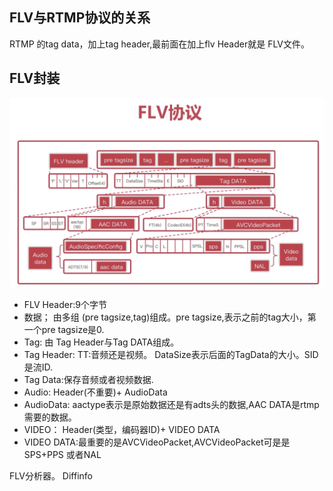## FLV与RTMP协议的关系

RTMP 的tag data，加上tag header,最前面在加上flv Header就是 FLV文件。

## FLV封装

![Alt text](imgs/flv.png)

- FLV Header:9个字节
- 数据； 由多组 (pre tagsize,tag)组成。pre tagsize,表示之前的tag大小，第一个pre tagsize是0.
- Tag:  由 Tag Header与Tag DATA组成。
- Tag Header: TT:音频还是视频。 DataSize表示后面的TagData的大小。SID是流ID.
- Tag Data:保存音频或者视频数据.
- Audio: Header(不重要)+ AudioData
- AudioData: aactype表示是原始数据还是有adts头的数据,AAC DATA是rtmp需要的数据。
- VIDEO：  Header(类型，编码器ID)+ VIDEO DATA
- VIDEO DATA:最重要的是AVCVideoPacket,AVCVideoPacket可是是SPS+PPS 或者NAL


FLV分析器。
Diffinfo